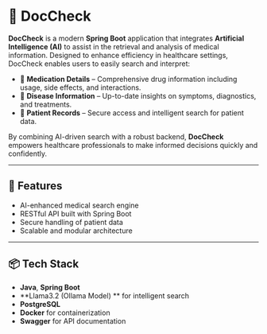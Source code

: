 # 🧠 DocCheck

**DocCheck** is a modern **Spring Boot** application that integrates **Artificial Intelligence (AI)** to assist in the retrieval and analysis of medical information. Designed to enhance efficiency in healthcare settings, DocCheck enables users to easily search and interpret:

- 🧪 **Medication Details** – Comprehensive drug information including usage, side effects, and interactions.
- 🦠 **Disease Information** – Up-to-date insights on symptoms, diagnostics, and treatments.
- 🧍 **Patient Records** – Secure access and intelligent search for patient data.

By combining AI-driven search with a robust backend, **DocCheck** empowers healthcare professionals to make informed decisions quickly and confidently.

---

## 🚀 Features

- AI-enhanced medical search engine
- RESTful API built with Spring Boot
- Secure handling of patient data
- Scalable and modular architecture

---

## 📦 Tech Stack

- **Java**, **Spring Boot**
- **Llama3.2 (Ollama Model) ** for intelligent search
- **PostgreSQL** 
- **Docker** for containerization
- **Swagger** for API documentation



